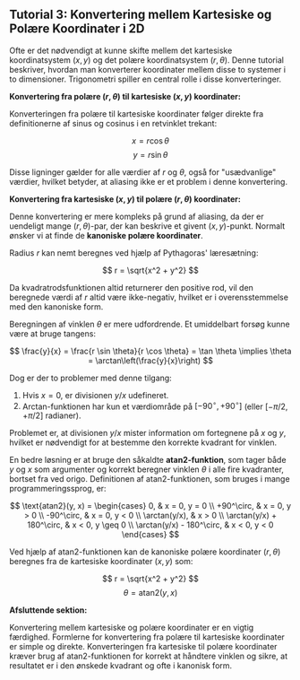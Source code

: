 
## Tutorial 3: Konvertering mellem Kartesiske og Polære Koordinater i 2D


Ofte er det nødvendigt at kunne skifte mellem det kartesiske koordinatsystem $(x, y)$ og det polære koordinatsystem $(r, \theta)$. Denne tutorial beskriver, hvordan man konverterer koordinater mellem disse to systemer i to dimensioner. Trigonometri spiller en central rolle i disse konverteringer.

**Konvertering fra polære $(r, \theta)$ til kartesiske $(x, y)$ koordinater:**

Konverteringen fra polære til kartesiske koordinater følger direkte fra definitionerne af sinus og cosinus i en retvinklet trekant:

$$ x = r \cos \theta $$
$$ y = r \sin \theta $$

Disse ligninger gælder for alle værdier af $r$ og $\theta$, også for "usædvanlige" værdier, hvilket betyder, at aliasing ikke er et problem i denne konvertering.

**Konvertering fra kartesiske $(x, y)$ til polære $(r, \theta)$ koordinater:**

Denne konvertering er mere kompleks på grund af aliasing, da der er uendeligt mange $(r, \theta)$-par, der kan beskrive et givent $(x, y)$-punkt. Normalt ønsker vi at finde de **kanoniske polære koordinater**.

Radius $r$ kan nemt beregnes ved hjælp af Pythagoras' læresætning:

$$ r = \sqrt{x^2 + y^2} $$

Da kvadratrodsfunktionen altid returnerer den positive rod, vil den beregnede værdi af $r$ altid være ikke-negativ, hvilket er i overensstemmelse med den kanoniske form.

Beregningen af vinklen $\theta$ er mere udfordrende. Et umiddelbart forsøg kunne være at bruge tangens:

$$ \frac{y}{x} = \frac{r \sin \theta}{r \cos \theta} = \tan \theta \implies \theta = \arctan\left(\frac{y}{x}\right) $$

Dog er der to problemer med denne tilgang:

1.  Hvis $x = 0$, er divisionen $y/x$ udefineret.
2.  Arctan-funktionen har kun et værdiområde på $[-90^\circ, +90^\circ]$ (eller $[-\pi/2, +\pi/2]$ radianer).

Problemet er, at divisionen $y/x$ mister information om fortegnene på $x$ og $y$, hvilket er nødvendigt for at bestemme den korrekte kvadrant for vinklen.

En bedre løsning er at bruge den såkaldte **atan2-funktion**, som tager både $y$ og $x$ som argumenter og korrekt beregner vinklen $\theta$ i alle fire kvadranter, bortset fra ved origo. Definitionen af atan2-funktionen, som bruges i mange programmeringssprog, er:

$$ \text{atan2}(y, x) = \begin{cases} 0, & x = 0, y = 0 \\ +90^\circ, & x = 0, y > 0 \\ -90^\circ, & x = 0, y < 0 \\ \arctan(y/x), & x > 0 \\ \arctan(y/x) + 180^\circ, & x < 0, y \geq 0 \\ \arctan(y/x) - 180^\circ, & x < 0, y < 0 \end{cases} $$

Ved hjælp af atan2-funktionen kan de kanoniske polære koordinater $(r, \theta)$ beregnes fra de kartesiske koordinater $(x, y)$ som:

$$ r = \sqrt{x^2 + y^2} $$
$$ \theta = \text{atan2}(y, x) $$

**Afsluttende sektion:**

Konvertering mellem kartesiske og polære koordinater er en vigtig færdighed. Formlerne for konvertering fra polære til kartesiske koordinater er simple og direkte. Konverteringen fra kartesiske til polære koordinater kræver brug af atan2-funktionen for korrekt at håndtere vinklen og sikre, at resultatet er i den ønskede kvadrant og ofte i kanonisk form.
